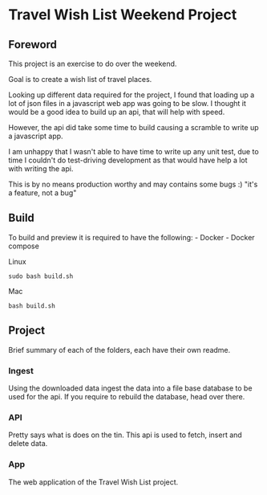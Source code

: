 # Travel Wish List Weekend Project

## Foreword
This project is an exercise to do over the weekend.

Goal is to create a wish list of travel places.

Looking up different data required for the project, I found that loading up a
lot of json files in a javascript web app was going to be slow. I thought it
would be a good idea to build up an api, that will help with speed.

However, the api did take some time to build causing a scramble to write up a
javascript app.

I am unhappy that I wasn't able to have time to write up any unit test, due to
time I couldn't do test-driving development as that would have help a lot with
writing the api.

This is by no means production worthy and may contains some bugs :) "it's a
feature, not a bug"

## Build

To build and preview it is required to have the following:
    - Docker
    - Docker compose

Linux

```
sudo bash build.sh
```

Mac
```
bash build.sh
```

## Project

Brief summary of each of the folders, each have their own readme.

### Ingest

Using the downloaded data ingest the data into a file base database to be used
for the api. If you require to rebuild the database, head over there.

### API

Pretty says what is does on the tin. This api is used to fetch, insert and
delete data.

### App

The web application of the Travel Wish List project.
